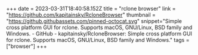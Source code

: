 +++
date = 2023-03-31T18:40:58.152Z
title = "rclone browser"
link = "https://github.com/kapitainsky/RcloneBrowser"
thumbnail = "https://github.githubassets.com/pinned-octocat.svg"
snippet="Simple cross platform GUI for rclone. Supports macOS, GNU/Linux, BSD family and Windows. - GitHub - kapitainsky/RcloneBrowser: Simple cross platform GUI for rclone. Supports macOS, GNU/Linux, BSD family and Windows."
tags = ["browser"]
+++
